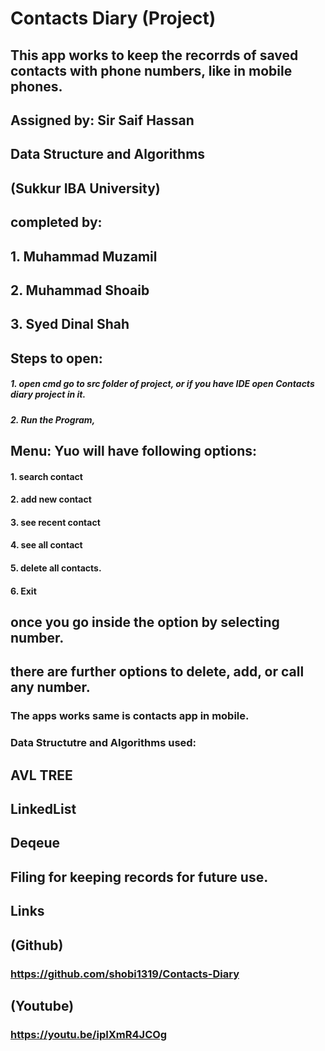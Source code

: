 # Contacts Diary  (Project)
## This app works to keep the recorrds of saved contacts with phone numbers, like in mobile phones.
 
## Assigned by: Sir Saif Hassan
## Data Structure and Algorithms
## (Sukkur IBA University)
## completed by:
## 1. Muhammad Muzamil
## 2. Muhammad Shoaib
## 3. Syed Dinal Shah

## Steps to open:
##### 1. open cmd go to src folder of project, or if you have IDE open Contacts diary project in it.
##### 2. Run the Program,
## Menu: Yuo will have following options:
#### 1. search contact
#### 2. add new contact
#### 3. see recent contact
#### 4. see all contact
#### 5. delete all contacts.
#### 6. Exit

## once you go inside the option by selecting number.
## there are further options to delete, add, or call any number.
### The apps works same is contacts app in mobile.
  
  
  ### Data Structutre and Algorithms used:
  ## AVL TREE
  ## LinkedList
  ## Deqeue
  ## Filing for keeping records for future use.
  
  
  
  ## Links
  ## (Github)
  ### https://github.com/shobi1319/Contacts-Diary
  ## (Youtube)
  ### https://youtu.be/ipIXmR4JCOg
